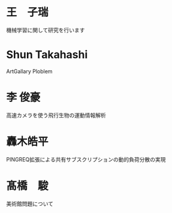 # 王　子瑞
機械学習に関して研究を行います

# Shun Takahashi 
ArtGallary Ploblem

# 李 俊豪
高速カメラを使う飛行生物の運動情報解析

# 轟木皓平
PINGREQ拡張による共有サブスクリプションの動的負荷分散の実現

# 髙橋　駿
美術館問題について
